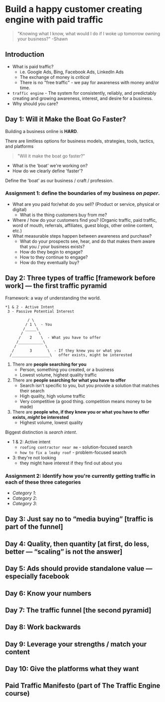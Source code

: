 # Build a happy customer creating engine with paid traffic

> "Knowing what I know, what would I do if I woke up tomorrow owning your business?" -Shawn

## Introduction

- What is paid traffic?
  - i.e. Google Ads, Bing, Facebook Ads, LinkedIn Ads
  - The exchange of money is _critical_
  - There is no "free traffic" - we pay for awareness with money and/or time.
- `traffic engine` - The system for consistently, reliably, and predictably creating and growing awareness, interest, and desire for a business.
- Why should you care?

## Day 1: Will it Make the Boat Go Faster?

Building a business online is **HARD**.

There are limitless options for business models, strategies, tools, tactics, and platforms

> "Will it make the boat go faster?"

- What is the 'boat' we're working on?
- How do we clearly define 'faster'?

Define the 'boat' as our business / craft / profession.

### Assignment 1: define the boundaries of my business _on paper_.

- What are you paid for/what do you sell? (Product or service, physical or digital)
  - What is the thing customers buy from me?
- Where / how do your customers find you? (Organic traffic, paid traffic, word of mouth, referrals, affiliates, guest blogs, other online content, etc.)
- What measurable steps happen between awareness and purchase?
  - What do your prospects see, hear, and do that makes them aware that you / your business exists?
  - How do they begin to engage?
  - How to they continue to engage?
  - How do they eventually buy?

## Day 2: Three types of traffic [framework before work] — the first traffic pyramid

Framework: a way of understanding the world.

```
*1 & 2 - Active Intent
 3 - Passive Potential Interest

          / \
         / 1 \  - You
        /_____\
       /       \
      /    2    \  - What you have to offer
     /___________\
    /             \
   /       3       \  - If they knew you or what you
  /_________________\   offer exists, might be interested
```

1. There are **people searching for you**
   - Person, something you created, or a business
   - Lowest volume, highest quality traffic
2. There are **people searching for what you have to offer**
   - Search isn't specific to you, but you provide a solution that matches their search
   - High quality, high volume traffic
   - Very competitive (a good thing. competition means money to be made)
3. There are **people who, if they knew you or what you have to offer exists, _might_ be interested**
   - Highest volume, lowest quality

Biggest distinction is _search intent_.

- 1 & 2: Active intent
  - `roofing contractor near me` - solution-focused search
  - `how to fix a leaky roof` - problem-focused search
- 3: they're not looking
  - they might have interest if they find out about you

### Assignment 2: Identify how you're currently getting traffic in each of these three categories

- _Category 1_:
- _Category 2_:
- _Category 3_:

## Day 3: Just say no to “media buying” [traffic is part of the funnel]

## Day 4: Quality, then quantity [at first, do less, better — “scaling” is not the answer]

## Day 5: Ads should provide standalone value — especially facebook

## Day 6: Know your numbers

## Day 7: The traffic funnel [the second pyramid]

## Day 8: Work backwards

## Day 9: Leverage your strengths / match your content

## Day 10: Give the platforms what they want

## Paid Traffic Manifesto (part of The Traffic Engine course)
